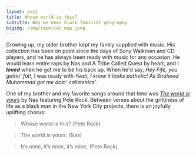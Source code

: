 ```yaml
---
layout: post
title: Whose world is this?
subtitle: Why we need black feminist geography
bigimg: /img/imperial_map.jpeg
---
```


Growing up, my older brother kept my family supplied with music.  His collection has been on point since the days of Sony Walkman and CD players, and he has always been ready with music for any occasion.  He would learn entire raps by Nas and A Tribe Called Quest by heart, and I ***loved*** when he got me to be his back up.  When he'd say, *Hey Fife, you gettin' fat!*, I was ready with *Yeah, I know it looks pathetic! Ali Shaheed Muhammad got me doin' calistenics'.*

One of my brother and my favorite songs around that time was [*The world is yours*]( https://www.youtube.com/watch?v=_srvHOu75vM) by Nas featuring Pete Rock.  Between verses about the grittiness of life as a black man in the New York City projects, there is an joyfully uplifting chorus:

>Whose world is this? (Pete Rock)

>The world is yours. (Nas)

>It’s mine, it’s mine, it’s mine. (Pete Rock)
    



